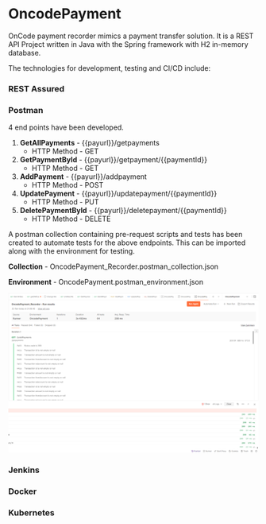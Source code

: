 # OncodePayment

OnCode payment recorder mimics a payment transfer solution. It is a REST API Project written in Java with the Spring framework with H2 in-memory database.

The technologies for development, testing and CI/CD include:

### REST Assured
### Postman
4 end points have been developed.
1. **GetAllPayments** - {{payurl}}/getpayments
   - HTTP Method - GET
2. **GetPaymentById** - {{payurl}}/getpayment/{{paymentId}}
   - HTTP Method - GET
3. **AddPayment** - {{payurl}}/addpayment
   - HTTP Method - POST
4. **UpdatePayment** - {{payurl}}/updatepayment/{{paymentId}}
   - HTTP Method - PUT
5. **DeletePaymentById** - {{payurl}}/deletepayment/{{paymentId}}
   - HTTP Method - DELETE

A postman collection containing pre-request scripts and tests has been created to automate tests for the above endpoints.
This can be imported along with the environment for testing.

**Collection** - OncodePayment_Recorder.postman_collection.json

**Environment** - OncodePayment.postman_environment.json

![img.png](img.png)
### Jenkins
### Docker
### Kubernetes
